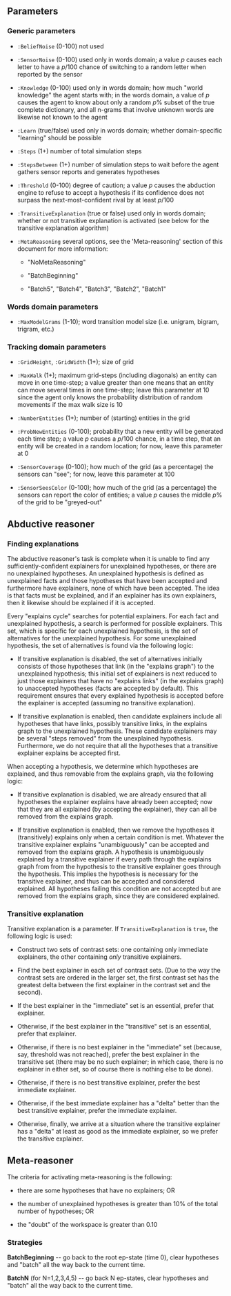 ## Parameters

### Generic parameters

- `:BeliefNoise` (0-100) not used

- `:SensorNoise` (0-100) used only in words domain; a value *p* causes
  each letter to have a *p*/100 chance of switching to a random letter
  when reported by the sensor

- `:Knowledge` (0-100) used only in words domain; how much "world
  knowledge" the agent starts with; in the words domain, a value of
  *p* causes the agent to know about only a random *p*% subset of the
  true complete dictionary, and all n-grams that involve unknown words
  are likewise not known to the agent

- `:Learn` (true/false) used only in words domain; whether
  domain-specific "learning" should be possible

- `:Steps` (1+) number of total simulation steps

- `:StepsBetween` (1+) number of simulation steps to wait before the
  agent gathers sensor reports and generates hypotheses

- `:Threshold` (0-100) degree of caution; a value *p* causes the
  abduction engine to refuse to accept a hypothesis if its confidence
  does not surpass the next-most-confident rival by at least *p*/100

- `:TransitiveExplanation` (true or false) used only in words domain;
  whether or not transitive explanation is activated (see below for
  the transitive explanation algorithm)

- `:MetaReasoning` several options, see the 'Meta-reasoning' section
  of this document for more information:

  - "NoMetaReasoning"

  - "BatchBeginning"

  - "Batch5", "Batch4", "Batch3", "Batch2", "Batch1"

### Words domain parameters

- `:MaxModelGrams` (1-10); word transition model size (i.e. unigram,
  bigram, trigram, etc.)

### Tracking domain parameters

- `:GridHeight`, `:GridWidth` (1+); size of grid

- `:MaxWalk` (1+); maximum grid-steps (including diagonals) an entity
  can move in one time-step; a value greater than one means that an
  entity can move several times in one time-step; leave this parameter
  at 10 since the agent only knows the probability distribution of
  random movements if the max walk size is 10

- `:NumberEntities` (1+); number of (starting) entities in the grid

- `:ProbNewEntities` (0-100); probability that a new entity will be
  generated each time step; a value *p* causes a *p*/100 chance, in a
  time step, that an entity will be created in a random location; for
  now, leave this parameter at 0

- `:SensorCoverage` (0-100); how much of the grid (as a percentage)
  the sensors can "see"; for now, leave this parameter at 100

- `:SensorSeesColor` (0-100); how much of the grid (as a percentage)
  the sensors can report the color of entities; a value *p* causes the
  middle *p*% of the grid to be "greyed-out"

## Abductive reasoner

### Finding explanations

The abductive reasoner's task is complete when it is unable to find
any sufficiently-confident explainers for unexplained hypotheses, or
there are no unexplained hypotheses. An unexplained hypothesis is
defined as unexplained facts and those hypotheses that have been
accepted and furthermore have explainers, none of which have been
accepted. The idea is that facts must be explained, and if an
explainer has its own explainers, then it likewise should be explained
if it is accepted.

Every "explains cycle" searches for potential explainers. For each
fact and unexplained hypothesis, a search is performed for possible
explainers. This set, which is specific for each unexplained
hypothesis, is the set of alternatives for the unexplained
hypothesis. For some unexplained hypothesis, the set of alternatives
is found via the following logic:

  - If transitive explanation is disabled, the set of alternatives
    initially consists of those hypotheses that link (in the "explains
    graph") to the unexplained hypothesis; this initial set of
    explainers is next reduced to just those explainers that have no
    "explains links" (in the explains graph) to unaccepted hypotheses
    (facts are accepted by default). This requirement ensures that
    every explained hypothesis is accepted before the explainer is
    accepted (assuming no transitive explanation).

  - If transitive explanation is enabled, then candidate explainers
    include all hypotheses that have links, possibly transitive links,
    in the explains graph to the unexplained hypothesis. These
    candidate explainers may be several "steps removed" from the
    unexplained hypothesis. Furthermore, we do not require that all
    the hypotheses that a transitive explainer explains be accepted
    first.

When accepting a hypothesis, we determine which hypotheses are
explained, and thus removable from the explains graph, via the
following logic:

  - If transitive explanation is disabled, we are already ensured that
    all hypotheses the explainer explains have already been accepted;
    now that they are all explained (by accepting the explainer), they
    can all be removed from the explains graph.

  - If transitive explanation is enabled, then we remove the
    hypotheses it (transitively) explains only when a certain
    condition is met. Whatever the transitive explainer explains
    "unambiguously" can be accepted and removed from the explains
    graph. A hypothesis is unambiguously explained by a transitive
    explainer if every path through the explains graph from from the
    hypothesis to the transitive explainer goes through the
    hypothesis. This implies the hypothesis is necessary for the
    transitive explainer, and thus can be accepted and considered
    explained. All hypotheses failing this condition are not accepted
    but are removed from the explains graph, since they are considered
    explained.

### Transitive explanation

Transitive explanation is a parameter. If `TransitiveExplanation` is
`true`, the following logic is used:

  - Construct two sets of contrast sets: one containing only immediate
    explainers, the other containing *only* transitive explainers.

  - Find the best explainer in each set of contrast sets. (Due to the
    way the contrast sets are ordered in the larger set, the first
    contrast set has the greatest delta between the first explainer in
    the contrast set and the second).

  - If the best explainer in the "immediate" set is an essential,
    prefer that explainer.

  - Otherwise, if the best explainer in the "transitive" set is an
    essential, prefer that explainer.

  - Otherwise, if there is no best explainer in the "immediate" set
    (because, say, threshold was not reached), prefer the best
    explainer in the transitive set (there may be no such explainer;
    in which case, there is no explainer in either set, so of course
    there is nothing else to be done).

  - Otherwise, if there is no best transitive explainer, prefer the
    best immediate explainer.

  - Otherwise, if the best immediate explainer has a "delta" better
    than the best transitive explainer, prefer the immediate
    explainer.

  - Otherwise, finally, we arrive at a situation where the transitive
    explainer has a "delta" at least as good as the immediate
    explainer, so we prefer the transitive explainer.

## Meta-reasoner

The criteria for activating meta-reasoning is the following:

  - there are some hypotheses that have no explainers; OR

  - the number of unexplained hypotheses is greater than 10% of the
    total number of hypotheses; OR

  - the "doubt" of the workspace is greater than 0.10

### Strategies

**BatchBeginning** -- go back to the root ep-state (time 0), clear
  hypotheses and "batch" all the way back to the current time.

**BatchN** (for N=1,2,3,4,5) -- go back N ep-states, clear hypotheses
  and "batch" all the way back to the current time.

